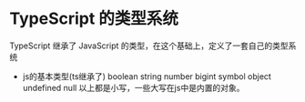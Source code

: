 # TypeScript 的类型系统
TypeScript 继承了 JavaScript 的类型，在这个基础上，定义了一套自己的类型系统

- js的基本类型(ts继承了)
boolean
string
number
bigint
symbol
object
undefined
null
以上都是小写，一些大写在js中是内置的对象。
